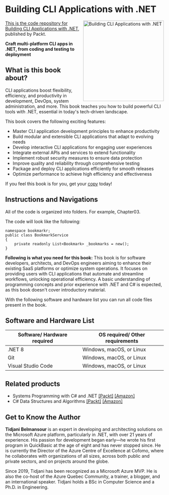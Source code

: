 # Building CLI Applications with .NET

<a href="https://www.packtpub.com/en-in/product/building-cli-applications-with-net-9781835882757"> <img src="https://content.packt.com/_/image/xxlarge/B22400/cover_image.jpg" alt="Building CLI Applications with .NET" itemprop="url" height="256px" align="right">

This is the code repository for [Building CLI Applications with .NET](https://www.packtpub.com/en-in/product/building-cli-applications-with-net-9781835882757), published by Packt.

**Craft multi-platform CLI apps in .NET, from coding and testing to deployment**

## What is this book about?
CLI applications boost flexibility, efficiency, and productivity in development, DevOps, system administration, and more. This book teaches you how to build powerful CLI tools with .NET, essential in today's tech-driven landscape.

This book covers the following exciting features:
* Master CLI application development principles to enhance productivity
* Build modular and extensible CLI applications that adapt to evolving needs
* Develop interactive CLI applications for engaging user experiences
* Integrate external APIs and services to extend functionality
* Implement robust security measures to ensure data protection
* Improve quality and reliability through comprehensive testing
* Package and deploy CLI applications efficiently for smooth releases
* Optimize performance to achieve high efficiency and effectiveness

If you feel this book is for you, get your [copy](https://a.co/d/hDCgecS) today!

## Instructions and Navigations

All of the code is organized into folders. For example, Chapter03.

The code will look like the following:

```
namespace bookmarkr;
public class BookmarkService
{
    private readonly List<Bookmark> _bookmarks = new();
}
```

**Following is what you need for this book:**
This book is for software developers, architects, and DevOps engineers aiming to enhance their existing SaaS platforms or optimize system operations. It focuses on providing users with CLI applications that automate and streamline workflows, unlocking operational efficiency. A basic understanding of programming concepts and prior experience with .NET and C# is expected, as this book doesn't cover introductory material.

With the following software and hardware list you can run all code files present in the book.

## Software and Hardware List
| Software/ Hardware required | OS required/ Other requirements |
| ------------------------------------ | ----------------------------------- |
| .NET 8 | Windows, macOS, or Linux |
| Git | Windows, macOS, or Linux |
| Visual Studio Code | Windows, macOS, or Linux |

## Related products
* Systems Programming with C# and .NET [[Packt]](https://www.packtpub.com/en-us/product/systems-programming-with-c-and-net-9781835083284) [[Amazon]](https://a.co/d/ims28Wo)
* C# Data Structures and Algorithms [[Packt]](https://www.packtpub.com/en-us/product/c-data-structures-and-algorithms-9781803238821) [[Amazon]](https://a.co/d/fHedC7c)

## Get to Know the Author
**Tidjani Belmansour** is an expert in developing and architecting solutions on the Microsoft Azure platform, particularly in .NET, with over 21 years of experience. His passion for development began early—he wrote his first program in QuickBasic at the age of eight and has never stopped since. He is currently the Director of the Azure Centre of Excellence at Cofomo, where he collaborates with organizations of all sizes, across both public and private sectors, and on projects around the globe.

Since 2019, Tidjani has been recognized as a Microsoft Azure MVP. He is also the co-host of the Azure Quebec Community, a trainer, a blogger, and an international speaker. Tidjani holds a BSc in Computer Science and a Ph.D. in Engineering.







